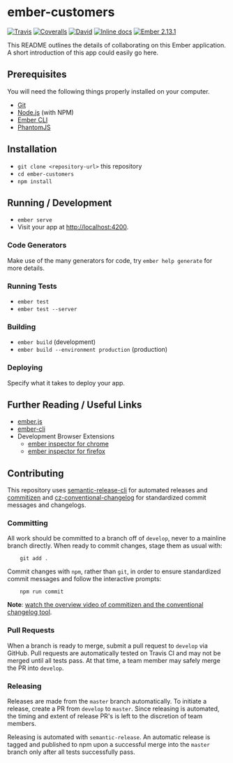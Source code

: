 # ember-customers

[![Travis](https://img.shields.io/travis/randallmorey/ember-customers.svg?style=flat-square)](https://travis-ci.org/randallmorey/ember-customers)
[![Coveralls](https://img.shields.io/coveralls/randallmorey/ember-customers.svg?style=flat-square)](https://coveralls.io/github/randallmorey/ember-customers)
[![David](https://img.shields.io/david/dev/randallmorey/ember-customers.svg?style=flat-square)](https://github.com/randallmorey/ember-customers)
[![Inline docs](https://inch-ci.org/github/randallmorey/ember-customers.svg?branch=master&style=flat-square)](http://inch-ci.org/github/randallmorey/ember-customers)
[![Ember 2.13.1](https://img.shields.io/badge/ember-2.13.1-blue.svg?style=flat-square)](https://github.com/ember-cli/ember-cli/tree/v2.13.1)

This README outlines the details of collaborating on this Ember application.
A short introduction of this app could easily go here.

## Prerequisites

You will need the following things properly installed on your computer.

* [Git](https://git-scm.com/)
* [Node.js](https://nodejs.org/) (with NPM)
* [Ember CLI](https://ember-cli.com/)
* [PhantomJS](http://phantomjs.org/)

## Installation

* `git clone <repository-url>` this repository
* `cd ember-customers`
* `npm install`

## Running / Development

* `ember serve`
* Visit your app at [http://localhost:4200](http://localhost:4200).

### Code Generators

Make use of the many generators for code, try `ember help generate` for more
details.

### Running Tests

* `ember test`
* `ember test --server`

### Building

* `ember build` (development)
* `ember build --environment production` (production)

### Deploying

Specify what it takes to deploy your app.

## Further Reading / Useful Links

* [ember.js](http://emberjs.com/)
* [ember-cli](https://ember-cli.com/)
* Development Browser Extensions
  * [ember inspector for chrome](https://chrome.google.com/webstore/detail/ember-inspector/bmdblncegkenkacieihfhpjfppoconhi)
  * [ember inspector for firefox](https://addons.mozilla.org/en-US/firefox/addon/ember-inspector/)


## Contributing

This repository uses [semantic-release-cli][semantic-release-cli] for automated
releases and [commitizen][commitizen] and
[cz-conventional-changelog][cz-conventional-changelog] for standardized commit
messages and changelogs.


### Committing

All work should be committed to a branch off of `develop`, never to a mainline
branch directly.  When ready to commit changes, stage them as usual with:

		git add .

Commit changes with `npm`, rather than `git`, in order to ensure standardized
commit messages and follow the interactive prompts:

		npm run commit

**Note**:  [watch the overview video of commitizen and the conventional changelog tool][commitizen-video].

[semantic-release-cli]: https://www.npmjs.com/package/semantic-release-cli
[commitizen]: https://www.npmjs.com/package/commitizen
[cz-conventional-changelog]: https://www.npmjs.com/package/cz-conventional-changelog
[commitizen-video]: https://egghead.io/lessons/javascript-how-to-write-a-javascript-library-committing-a-new-feature-with-commitizen


### Pull Requests

When a branch is ready to merge, submit a pull request to `develop` via GitHub.
Pull requests are automatically tested on Travis CI and may not be merged until
all tests pass.  At that time, a team member may safely merge the PR
into `develop`.


### Releasing

Releases are made from the `master` branch automatically.  To initiate a
release, create a PR from `develop` to `master`.  Since releasing is automated,
the timing and extent of release PR's is left to the discretion of team members.

Releasing is automated with `semantic-release`.  An automatic release is tagged
and published to npm upon a successful merge into the `master` branch only after
all tests successfully pass.
